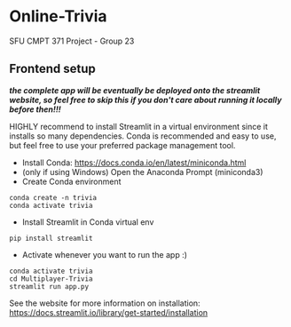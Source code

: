 # Online-Trivia
SFU CMPT 371 Project - Group 23

## Frontend setup
***the complete app will be eventually be deployed onto the streamlit website, so feel free to skip this if you don't care about running it locally before then!!!***

HIGHLY recommend to install Streamlit in a virtual environment since it installs so many dependencies. Conda is recommended and easy to use, but feel free to use your preferred package management tool.

- Install Conda: https://docs.conda.io/en/latest/miniconda.html
- (only if using Windows) Open the Anaconda Prompt (miniconda3)
- Create Conda environment
```
conda create -n trivia
conda activate trivia
```
- Install Streamlit in Conda virtual env

```
pip install streamlit
```
- Activate whenever you want to run the app :)
```
conda activate trivia
cd Multiplayer-Trivia
streamlit run app.py
```

See the website for more information on installation: https://docs.streamlit.io/library/get-started/installation

